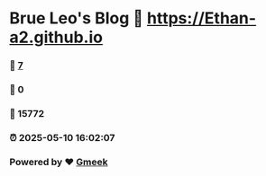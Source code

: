 # Brue Leo's Blog :link: https://Ethan-a2.github.io 
### :page_facing_up: [7](https://Ethan-a2.github.io/tag.html) 
### :speech_balloon: 0 
### :hibiscus: 15772 
### :alarm_clock: 2025-05-10 16:02:07 
### Powered by :heart: [Gmeek](https://github.com/Meekdai/Gmeek)
